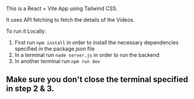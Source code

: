 This is a React + Vite App using Tailwind CSS.

It uses API fetching to fetch the details of the Videos.

To run it Locally:
1. First run `npm install` in order to install the necessary dependencies specified in the package.json file
2. In a terminal run `node server.js` in order to run the backend
3. In another terminal run `npm run dev` 

## Make sure you don't close the terminal specified in step 2 & 3.